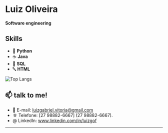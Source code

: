 # Luiz Oliveira

**Software engineering**

## Skills

- 🐍 **Python**
- ☕ **Java**
- 🎲 **SQL**
- 🔤 **HTML**

![Top Langs](https://github-readme-stats.vercel.app/api/top-langs/?username=LuidyOn&layout=compact)

## 📫 talk to me!

- 📧 E-mail: [luizgabriel.vitoria@gmail.com](mailto:luizgabriel.vitoria@gmail.com)
- ☆ Telefone: [27 98882-6667] (27 98882-6667).
- @ LinkedIn: www.linkedin.com/in/luizgof
---

<!---
LuidyOn/LuidyOn is a ✨ special ✨ repository because its `README.md` (this file) appears on your GitHub profile.
You can click the Preview link to take a look at your changes.
--->
